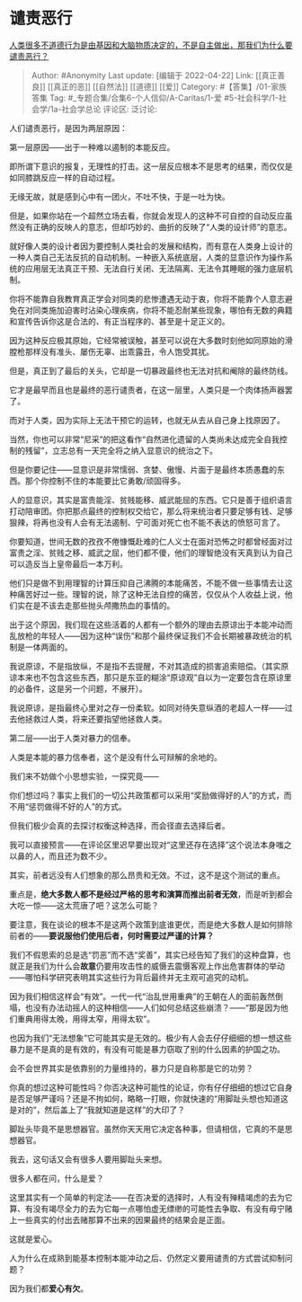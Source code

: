 # 谴责恶行
[人类很多不道德行为是由基因和大脑物质决定的，不是自主做出，那我们为什么要谴责恶行？](https://www.zhihu.com/question/344397380/answer/822009420)

> Author: #Anonymity
> Last update: [编辑于 2022-04-22]
> Link: [[真正善良]] [[真正的恶]] [[自然法]] [[道德]] [[爱]]
> Category: #【答集】/01-家族答集
> Tag: #_专题合集/合集6-个人信仰/A-Caritas/1-爱 #5-社会科学/1-社会学/1a-社会学总论 
> 评论区:
> 泛讨论:

人们谴责恶行，是因为两层原因：

第一层原因——出于一种难以遏制的本能反应。

即所谓下意识的报复，无理性的打击。这一层反应根本不是思考的结果，而仅仅是如同膝跳反应一样的自动过程。

无缘无故，就是感到心中有一团火，不吐不快，于是一吐为快。

但是，如果你站在一个超然立场去看，你就会发现人的这种不可自控的自动反应虽然没有正确的反映人的意志，但却巧妙的、曲折的反映了“人类的设计师”的意志。

就好像人类的设计者因为要控制人类社会的发展和结构，而有意在人类身上设计的一种人类自己无法反抗的自动机制。一种嵌入系统底层，人类的显意识作为操作系统的应用层无法真正干预、无法自行关闭、无法隔离、无法令其睡眠的强力底层机制。

你将不能靠自我教育真正学会对同类的悲惨遭遇无动于衷，你将不能靠个人意志避免在对同类施加迫害时沾染心理疾病，你将不能忍耐某些现象，哪怕有无数的典籍和宣传告诉你这是合法的、有正当程序的、甚至是十足正义的。

因为这种反应极其原始，它经常被误触，甚至可以说在大多数时刻他如同原始的滑膛枪那样没有准头、屡伤无辜、出乖露丑，令人饱受其扰。

但是，真正到了最后的关头，它却是一切暴政最终也无法对抗和阉除的最终防线。

它才是最早而且也是最终的恶行谴责者，在这一层里，人类只是一个肉体扬声器罢了。

而对于人类，因为实际上无法干预它的运转，也就无从去从自己身上找原因了。

当然，你也可以非常“尼采”的把这看作“自然进化遗留的人类尚未达成完全自我控制的残留”，立志总有一天完全将之纳入显意识的统治之下。

但是你要记住——显意识是非常懦弱、贪婪、傲慢、片面于是最终本质愚蠢的东西。那个你控制不住的本能要比它勇敢/顽固得多。

人的显意识，其实是富贵能淫、贫贱能移、威武能屈的东西。它只是善于组织语言打动陪审团。你把那点最终的控制权交给它，那么将来统治者只要足够有钱、足够狠辣，将再也没有人会有无法遏制、宁可面对死亡也不能不表达的愤怒可言了。

你要知道，世间无数的孜孜不倦慷慨赴难的仁人义士在面对恐怖之时都曾经面对过富贵之淫、贫贱之移、威武之屈，他们都不傻，他们的理智绝没有天真到认为自己可以造反当上皇帝最后一本万利。

他们只是做不到用理智的计算压抑自己沸腾的本能痛苦，不能不做一些事情去让这种痛苦好过一些。理智的说，除了这种无法自控的痛苦，仅仅从个人收益上说，他们实在是不该去走那些抛头颅撒热血的事情的。

出于这个原因，我们现在这些活着的人都有一个额外的理由去原谅出于本能冲动而乱放枪的年轻人——因为这种“误伤”和那个最终保证我们不会长期被暴政统治的机制是一体两面的。

我说原谅，不是指放纵，不是指不去提醒，不对其造成的损害追索赔偿。（其实原谅本来也不包含这些东西，那只是东亚的糊涂“原谅观”自以为一定要包含在原谅里的必备件，这是另一个问题，不展开）。

我说原谅，是指最终心里对之存一份柔软。如同对待失意纵酒的老超人一样——过去他拯救过人类，将来还要指望他拯救人类。

第二层——出于人类对暴力的信奉。

人类是本能的暴力信奉者，这个是没有什么可辩解的余地的。

我们来不妨做个小思想实验，一探究竟——

你们想过吗？事实上我们的一切公共政策都可以采用“奖励做得好的人”的方式，而不用“惩罚做得不好的人”的方式。

但我们极少会真的去探讨权衡这种选择，而会径直去选择后者。

我可以直接预言——在评论区里迟早要出现对“这里还存在选择”这个说法本身嗤之以鼻的人，而且还为数不少。

其实，前者远没有人们想象的那么昂贵和无效。不过，这不是这个测试的重点。

重点是，**绝大多数人都不是经过严格的思考和演算而推出前者无效**，而是听到都会大吃一惊——这太荒唐了吧？这怎么可能？

要注意，我在谈论的根本不是这两个政策到底谁更优，而是绝大多数人是如何排除前者的——**要说服他们使用后者，何时需要过严谨的计算？**

我们不假思索的总是选“罚恶”而不选“奖善”，其实已经告知了我们的这种盘算，也就正是我们为什么会**故意**仍要用攻击性的威慑去震慑客观上作出危害群体的举动——哪怕科学研究表明其实这些行为背后最终并无主观可追究的动机。

因为我们相信这样会“有效”。一代一代“治乱世用重典”的王朝在人的面前轰然倒塌，也没有办法动摇人的这种相信——人们如何总结这些崩溃？——“那是因为他们重典用得太晚，用得太窄，用得太软”。

也因为我们“无法想象”它可能其实是无效的。极少有人会去仔仔细细的想一想这些暴力是不是真的是有效的，有没有可能是暴力窃取了别的什么因素的护国之功。

会不会世界其实是依靠别的力量维持的，暴力只是自称那是它的功劳？

你真的想过这种可能性吗？你否决这种可能性的论证，你有仔仔细细的想过它自身是否足够严谨吗？还是不拘如何，略略一打眼，你就快速的“用脚趾头想也知道这是对的”，然后盖上了“我就知道是这样”的大印了？

脚趾头毕竟不是思想器官。虽然你天天用它决定各种事，但请相信，它真的不是思想器官。

我去，这句话又会有很多人要用脚趾头来想。

很多人都在问，什么是爱？

这里其实有一个简单的判定法——在否决爱的选择时，人有没有殚精竭虑的去为它算、有没有竭尽全力的去为它每一点哪怕虚无缥缈的可能性去争取、有没有毋宁赌上一些真实的付出去赌那算不出来的因果最终的结果会是正面。

这就是爱心。

人为什么在成熟到能基本控制本能冲动之后、仍然定义要用谴责的方式尝试抑制问题？

因为我们都**爱心有欠**。
